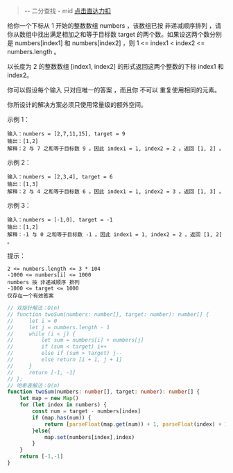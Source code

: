 > -- 二分查找 - mid
> [点击直达力扣](https://leetcode.cn/problems/two-sum-ii-input-array-is-sorted/submissions/382584536/?languageTags=javascript)

给你一个下标从 1 开始的整数数组 numbers ，该数组已按 非递减顺序排列  ，请你从数组中找出满足相加之和等于目标数 target 的两个数。如果设这两个数分别是 numbers[index1] 和 numbers[index2] ，则 1 <= index1 < index2 <= numbers.length 。

以长度为 2 的整数数组 [index1, index2] 的形式返回这两个整数的下标 index1 和 index2。

你可以假设每个输入 只对应唯一的答案 ，而且你 不可以 重复使用相同的元素。

你所设计的解决方案必须只使用常量级的额外空间。
 

示例 1：

    输入：numbers = [2,7,11,15], target = 9
    输出：[1,2]
    解释：2 与 7 之和等于目标数 9 。因此 index1 = 1, index2 = 2 。返回 [1, 2] 。

示例 2：

    输入：numbers = [2,3,4], target = 6
    输出：[1,3]
    解释：2 与 4 之和等于目标数 6 。因此 index1 = 1, index2 = 3 。返回 [1, 3] 。

示例 3：

    输入：numbers = [-1,0], target = -1
    输出：[1,2]
    解释：-1 与 0 之和等于目标数 -1 。因此 index1 = 1, index2 = 2 。返回 [1, 2] 。

 

提示：

    2 <= numbers.length <= 3 * 104
    -1000 <= numbers[i] <= 1000
    numbers 按 非递减顺序 排列
    -1000 <= target <= 1000
    仅存在一个有效答案



```typescript
// 双指针解法：O(n)
// function twoSum(numbers: number[], target: number): number[] {
//     let i = 0
//     let j = numbers.length - 1
//     while (i < j) {
//         let sum = numbers[i] + numbers[j]
//         if (sum < target) i++
//         else if (sum > target) j--
//         else return [i + 1, j + 1]
//     }
//     return [-1, -1]
// };
// 哈希表解法：O(n)
function twoSum(numbers: number[], target: number): number[] {
    let map = new Map()
    for (let index in numbers) {
        const num = target - numbers[index]
        if (map.has(num)) {
            return [parseFloat(map.get(num)) + 1, parseFloat(index) + 1]
        }else{
            map.set(numbers[index],index)
        }
    }
    return [-1,-1]
}
```